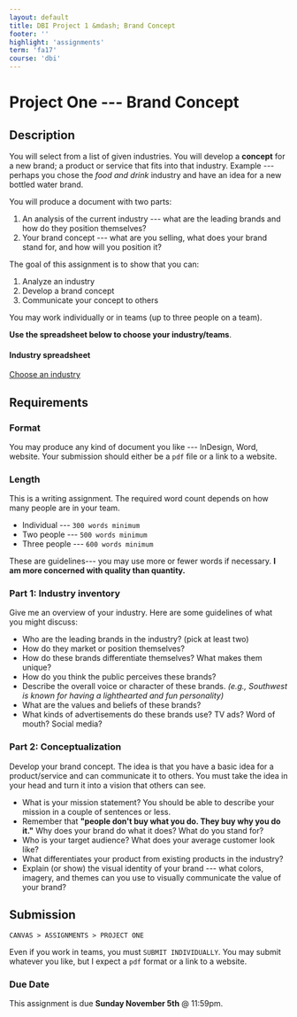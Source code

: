 ```yaml
---
layout: default
title: DBI Project 1 &mdash; Brand Concept
footer: ''
highlight: 'assignments'
term: 'fa17'
course: 'dbi'
---
```


# Project One --- Brand Concept
## Description
You will select from a list of given industries. You will develop a __concept__ for a new brand; a product or service that fits into that industry. Example --- perhaps you chose the _food and drink_ industry and have an idea for a new bottled water brand.

You will produce a document with two parts:

1. An analysis of the current industry --- what are the leading brands and how do they position themselves?
2. Your brand concept --- what are you selling, what does your brand stand for, and how will you position it?

The goal of this assignment is to show that you can:

1. Analyze an industry
2. Develop a brand concept
3. Communicate your concept to others

You may work individually or in teams (up to three people on a team).

__Use the spreadsheet below to choose your industry/teams__.

  <div class="card-block">
    <h4 class="card-title">Industry spreadsheet</h4>
    <!--<p class="card-text">Click below to download</p>-->
    <a href="https://docs.google.com/spreadsheets/d/17gulnRPWLnnPe3G1l2-73OdNPo3p8KFjJFxu2btMCPk/edit?usp=sharing" class="btn btn-primary" target="_blank">Choose an industry</a>
  </div>

## Requirements
### Format
You may produce any kind of document you like --- InDesign, Word, website. Your submission should either be a `pdf` file or a link to a website.

### Length
This is a writing assignment. The required word count depends on how many people are in your team.

 * Individual --- `300 words minimum`
 * Two people --- `500 words minimum`
 * Three people --- `600 words minimum`

These are guidelines--- you may use more or fewer words if necessary. __I am more concerned with quality than quantity.__

### Part 1: Industry inventory
Give me an overview of your industry. Here are some guidelines of what you might discuss:

 * Who are the leading brands in the industry? (pick at least two)
 * How do they market or position themselves?
 * How do these brands differentiate themselves? What makes them unique?
 * How do you think the public perceives these brands?
 * Describe the overall voice or character of these brands. _(e.g., Southwest is known for having a lighthearted and fun personality)_
 * What are the values and beliefs of these brands?
 * What kinds of advertisements do these brands use? TV ads? Word of mouth? Social media?

### Part 2: Conceptualization
Develop your brand concept. The idea is that you have a basic idea for a product/service and can communicate it to others. You must take the idea in your head and turn it into a vision that others can see.

 * What is your mission statement? You should be able to describe your mission in a couple of sentences or less.
 * Remember that __"people don't buy what you do. They buy why you do it."__ Why does your brand do what it does? What do you stand for?
 * Who is your target audience? What does your average customer look like?
 * What differentiates your product from existing products in the industry?
 * Explain (or show) the visual identity of your brand --- what colors, imagery, and themes can you use to visually communicate the value of your brand?


## Submission
`CANVAS > ASSIGNMENTS > PROJECT ONE`

Even if you work in teams, you must `SUBMIT INDIVIDUALLY`. You may submit whatever you like, but I expect a `pdf` format or a link to a website.

### Due Date
This assignment is due __Sunday November 5th__ @ 11:59pm.